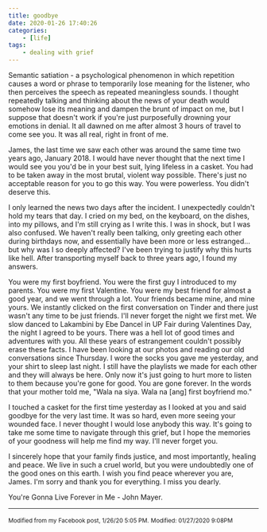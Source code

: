 ```yaml
---
title: goodbye
date: 2020-01-26 17:40:26
categories:
    - [life]
tags:
    - dealing with grief
---
```

Semantic satiation - a psychological phenomenon in which repetition causes a word or phrase to temporarily lose meaning for the listener, who then perceives the speech as repeated meaningless sounds. <!-- more -->
I thought repeatedly talking and thinking about the news of your death would somehow lose its meaning and dampen the brunt of impact on me, but I suppose that doesn't work if you're just purposefully drowning your emotions in denial. It all dawned on me after almost 3 hours of travel to come see you. It was all real, right in front of me.

James, the last time we saw each other was around the same time two years ago, January 2018. I would have never thought that the next time I would see you you'd be in your best suit, lying lifeless in a casket. You had to be taken away in the most brutal, violent way possible. There's just no acceptable reason for you to go this way. You were powerless. You didn't deserve this.

I only learned the news two days after the incident. I unexpectedly couldn't hold my tears that day. I cried on my bed, on the keyboard, on the dishes, into my pillows, and I'm still crying as I write this. I was in shock, but I was also confused. We haven't really been talking, only greeting each other during birthdays now, and essentially have been more or less estranged... but why was I so deeply affected? I've been trying to justify why this hurts like hell. After transporting myself back to three years ago, I found my answers.

You were my first boyfriend. You were the first guy I introduced to my parents. You were my first Valentine. You were my best friend for almost a good year, and we went through a lot. Your friends became mine, and mine yours. We instantly clicked on the first conversation on Tinder and there just wasn't any time to be just friends. I'll never forget the night we first met. We slow danced to Lakambini by Ebe Dancel in UP Fair during Valentines Day, the night I agreed to be yours. There was a hell lot of good times and adventures with you. All these years of estrangement couldn't possibly erase these facts. I have been looking at our photos and reading our old conversations since Thursday. I wore the socks you gave me yesterday, and your shirt to sleep last night. I still have the playlists we made for each other and they will always be here. Only now it's just going to hurt more to listen to them because you're gone for good. You are gone forever. In the words that your mother told me, "Wala na siya. Wala na [ang] first boyfriend mo."

I touched a casket for the first time yesterday as I looked at you and said goodbye for the very last time. It was so hard, even more seeing your wounded face. I never thought I would lose anybody this way. It's going to take me some time to navigate through this grief, but I hope the memories of your goodness will help me find my way. I'll never forget you.

I sincerely hope that your family finds justice, and most importantly, healing and peace. We live in such a cruel world, but you were undoubtedly one of the good ones on this earth. I wish you find peace wherever you are, James. I'm sorry and thank you for everything. I miss you dearly.

You're Gonna Live Forever in Me - John Mayer.

---

<small>Modified from my Facebook post, 1/26/20 5:05 PM.</small>
<small>Modified: 01/27/2020 9:08PM</small>